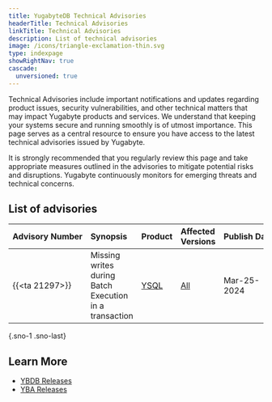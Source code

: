 ```yaml
---
title: YugabyteDB Technical Advisories
headerTitle: Technical Advisories
linkTitle: Technical Advisories
description: List of technical advisories
image: /icons/triangle-exclamation-thin.svg
type: indexpage
showRightNav: true
cascade:
  unversioned: true
---
```


Technical Advisories include important notifications and updates regarding product issues, security vulnerabilities, and other technical matters that may impact Yugabyte products and services. We understand that keeping your systems secure and running smoothly is of utmost importance. 
This page serves as a central resource to ensure you have access to the latest technical advisories issued by Yugabyte.

It is strongly recommended that you regularly review this page and take appropriate measures outlined in the advisories to mitigate potential risks and disruptions. Yugabyte continuously monitors for emerging threats and technical concerns.

## List of advisories

| Advisory&nbsp;Number |    Synopsis     | Product  | Affected Versions | Publish&nbsp;Date |
| :------- | :-------------- | :------- | :---------------- | :----------- |
| {{<ta 21297>}}| Missing writes during Batch Execution in a transaction | [YSQL](../../api/ysql/) | [All](../ybdb-releases/)            | Mar-25-2024  |
{.sno-1 .sno-last}

## Learn More

- [YBDB Releases](../ybdb-releases/)
- [YBA Releases](../yba-releases/)
